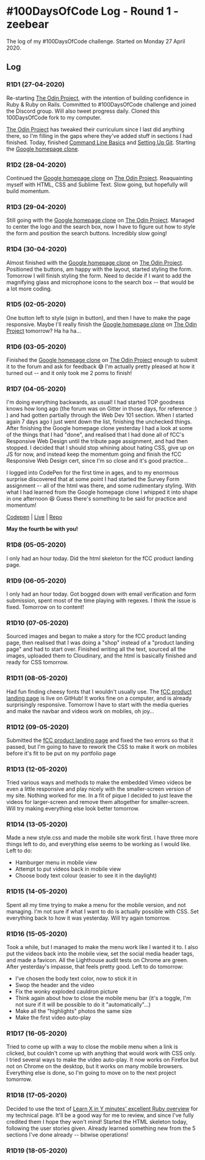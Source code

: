 # #100DaysOfCode Log - Round 1 - zeebear

The log of my #100DaysOfCode challenge. Started on Monday 27 April 2020.

## Log

### R1D1 (27-04-2020)

Re-starting [The Odin Project](https://www.theodinproject.com/), with the intention of building confidence in Ruby & Ruby on Rails. Committed to #100DaysOfCode challenge and joined the Discord group. Will also tweet progress daily. Cloned this 100DaysOfCode fork to my computer.

[The Odin Project](https://www.theodinproject.com/) has tweaked their curriculum since I last did anything there, so I'm filling in the gaps where they've added stuff in sections I had finished. Today, finished [Command Line Basics](https://www.theodinproject.com/courses/web-development-101/lessons/command-line-basics-web-development-101) and [Setting Up Git](https://www.theodinproject.com/courses/web-development-101/lessons/setting-up-git). Starting the [Google homepage clone](https://github.com/zeebear/google-homepage).

### R1D2 (28-04-2020)

Continued the [Google homepage clone](https://github.com/zeebear/google-homepage) on [The Odin Project](https://www.theodinproject.com/). Reaquainting myself with HTML, CSS and Sublime Text. Slow going, but hopefully will build momentum.

### R1D3 (29-04-2020)

Still going with the [Google homepage clone](https://github.com/zeebear/google-homepage) on [The Odin Project](https://www.theodinproject.com/). Managed to center the logo and the search box, now I have to figure out how to style the form and position the search buttons. Incredibly slow going!

### R1D4 (30-04-2020)

Almost finished with the [Google homepage clone](https://github.com/zeebear/google-homepage) on [The Odin Project](https://www.theodinproject.com/). Positioned the buttons, am happy with the layout, started styling the form. Tomorrow I will finish styling the form. Need to decide if I want to add the magnifying glass and microphone icons to the search box -- that would be a lot more coding.

### R1D5 (02-05-2020)

One button left to style (sign in button), and then I have to make the page responsive. Maybe I'll really finish the [Google homepage clone](https://github.com/zeebear/google-homepage) on [The Odin Project](https://www.theodinproject.com/) tomorrow? Ha ha ha…

### R1D6 (03-05-2020)

Finished the [Google homepage clone](https://zeebear.github.io/google-homepage/) on [The Odin Project](https://www.theodinproject.com/) enough to submit it to the forum and ask for feedback :sweat_smile: I'm actually pretty pleased at how it turned out -- and it only took me 2 poms to finish!

### R1D7 (04-05-2020)

I'm doing everything backwards, as usual! I had started TOP goodness knows how long ago (the forum was on Gitter in those days, for reference :) ) and had gotten partially through the Web Dev 101 section. When I started again 7 days ago I just went down the list, finishing the unchecked things. After finishing the Google homepage clone yesterday I had a look at some of the things that I had "done", and realised that I had done all of fCC's Responsive Web Design until the tribute page assignment, and had then stopped. I decided that I should stop whining about hating CSS, give up on JS for now, and instead keep the momentum going and finish the fCC Responsive Web Design cert, since I'm so close and it's good practice…

I logged into CodePen for the first time in ages, and to my enormous surprise discovered that at some point I had started the Survey Form assignment -- all of the html was there, and some rudimentary styling. With what I had learned from the Google homepage clone I whipped it into shape in one afternoon :satisfied: Guess there's something to be said for practice and momentum!

[Codepen](https://codepen.io/zeebear/pen/NWPyrOd) | [Live](https://zeebear.github.io/survey_form/) | [Repo](https://github.com/zeebear/survey_form)

**May the fourth be with you!**

### R1D8 (05-05-2020)

I only had an hour today. Did the html skeleton for the fCC product landing page.

### R1D9 (06-05-2020)

I only had an hour today. Got bogged down with email verification and form submission, spent most of the time playing with regexes. I think the issue is fixed. Tomorrow on to content!

### R1D10 (07-05-2020)

Sourced images and began to make a story for the fCC product landing page, then realised that I was doing a "shop" instead of a "product landing page" and had to start over. Finished writing all the text, sourced all the images, uploaded them to Cloudinary, and the html is basically finished and ready for CSS tomorrow.

### R1D11 (08-05-2020)

Had fun finding cheesy fonts that I wouldn't usually use. The [fCC product landing page](https://zeebear.github.io/product_landing_page/) is live on GitHub! It works fine on a computer, and is already surprisingly responsive. Tomorrow I have to start with the media queries and make the navbar and videos work on mobiles, oh joy…

### R1D12 (09-05-2020)

Submitted the [fCC product landing page](https://zeebear.github.io/product_landing_page/) and fixed the two errors so that it passed, but I'm going to have to rework the CSS to make it work on mobiles before it's fit to be put on my portfolio page

### R1D13 (12-05-2020)

Tried various ways and methods to make the embedded Vimeo videos be even a little responsive and play nicely with the smaller-screen version of my site. Nothing worked for me. In a fit of pique I decided to just leave the videos for larger-screen and remove them altogether for smaller-screen. Will try making everything else look better tomorrow.

### R1D14 (13-05-2020)

Made a new style.css and made the mobile site work first. I have three more things left to do, and everything else seems to be working as I would like. Left to do:
+ Hamburger menu in mobile view
+ Attempt to put videos back in mobile view
+ Choose body text colour (easier to see it in the daylight)

### R1D15 (14-05-2020)

Spent all my time trying to make a menu for the mobile version, and not managing. I'm not sure if what I want to do is actually possible with CSS. Set everything back to how it was yesterday. Will try again tomorrow.

### R1D16 (15-05-2020)

Took a while, but I managed to make the menu work like I wanted it to. I also put the videos back into the mobile view, set the social media header tags, and made a favicon. All the Lighthouse audit tests on Chrome are green. After yesterday's impasse, that feels pretty good.
Left to do tomorrow:
+ I've chosen the body text color, now to stick it in
+ Swop the header and the video
+ Fix the wonky exploded cauldron picture
+ Think again about how to close the mobile menu bar (it's a toggle, I'm not sure if it will be possible to do it "automatically"…)
+ Make all the "highlights" photos the same size
+ Make the first video auto-play

### R1D17 (16-05-2020)

Tried to come up with a way to close the mobile menu when a link is clicked, but couldn't come up with anything that would work with CSS only. I tried several ways to make the video auto-play. It now works on Firefox but not on Chrome on the desktop, but it works on many mobile browsers. Everything else is done, so I'm going to move on to the next project tomorrow.

### R1D18 (17-05-2020)

Decided to use the text of [Learn X in Y minutes' excellent Ruby overview](https://learnxinyminutes.com/docs/ruby/) for my technical page. It'll be a good way for me to review, and since I've fully credited them I hope they won't mind! Started the HTML skeleton today, following the user stories given. Already learned something new from the 5 sections I've done already -- bitwise operations!

### R1D19 (18-05-2020)

